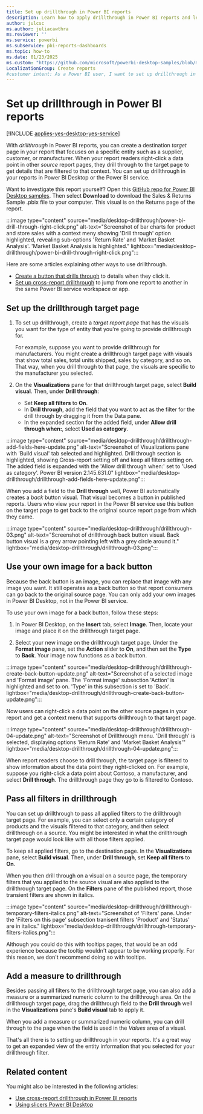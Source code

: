 ```yaml
---
title: Set up drillthrough in Power BI reports
description: Learn how to apply drillthrough in Power BI reports and let users drill down into data on a new report page
author: julcsc
ms.author: juliacawthra
ms.reviewer: ''
ms.service: powerbi
ms.subservice: pbi-reports-dashboards
ms.topic: how-to
ms.date: 01/23/2025
ms.custom: "https://github.com/microsoft/powerbi-desktop-samples/blob/main/Sample%20Reports/Sales%20%26%20Returns%20Sample%20v201912.pbix"
LocalizationGroup: Create reports
#customer intent: As a Power BI user, I want to set up drillthrough in my reports so that I can provide detailed, context-specific information to my report readers.
---
```

# Set up drillthrough in Power BI reports

[!INCLUDE [applies-yes-desktop-yes-service](../includes/applies-yes-desktop-yes-service.md)]

With *drillthrough* in Power BI reports, you can create a destination *target* page in your report that focuses on a specific entity such as a supplier, customer, or manufacturer. When your report readers right-click a data point in other *source* report pages, they drill through to the target page to get details that are filtered to that context. You can set up drillthrough in your reports in Power BI Desktop or the Power BI service.

Want to investigate this report yourself? Open this [GitHub repo for Power BI Desktop samples](https://github.com/microsoft/powerbi-desktop-samples/blob/main/Sample%20Reports/Sales%20%26%20Returns%20Sample%20v201912.pbix). Then select **Download** to download the Sales & Returns Sample .pbix file to your computer. This visual is on the Returns page of the report.

:::image type="content" source="media/desktop-drillthrough/power-bi-drill-through-right-click.png" alt-text="Screenshot of bar charts for product and store sales with a context meny showing 'Drill through' option highlighted, revealing sub-options 'Return Rate' and 'Market Basket Analysis'. 'Market Basket Analysis is highlighted." lightbox="media/desktop-drillthrough/power-bi-drill-through-right-click.png":::

Here are some articles explaining other ways to use drillthrough.

- [Create a button that drills through](desktop-drill-through-buttons.md) to details when they click it.
- [Set up cross-report drillthrough](desktop-cross-report-drill-through.md) to jump from one report to another in the same Power BI service workspace or app.

## Set up the drillthrough target page

1. To set up drillthrough, create a *target report page* that has the visuals you want for the type of entity that you're going to provide drillthrough for.

    For example, suppose you want to provide drillthrough for manufacturers. You might create a drillthrough target page with visuals that show total sales, total units shipped, sales by category, and so on. That way, when you drill through to that page, the visuals are specific to the manufacturer you selected.

2. On the **Visualizations** pane for that drillthrough target page, select **Build visual**. Then, under **Drill through**:

    - Set **Keep all filters** to **On**.
    - In **Drill through**, add the field that you want to act as the filter for the drill through by dragging it from the Data pane.
    - In the expanded section for the added field, under **Allow drill through when:**, select **Used as category**.

:::image type="content" source="media/desktop-drillthrough/drillthrough-add-fields-here-update.png" alt-text="Screenshot of Visualizations pane with 'Build visual' tab selected and highlighted. Drill through section is highlighted, showing Cross-report setting off and keep all filters setting on. The added field is expanded with the 'Allow drill through when:' set to 'Used as category'. Power BI version 2.145.631.0" lightbox="media/desktop-drillthrough/drillthrough-add-fields-here-update.png":::


When you add a field to the **Drill through** well, Power BI automatically creates a *back* button visual. That visual becomes a button in published reports. Users who view your report in the Power BI service use this button on the target page to get back to the original source report page from which they came.

:::image type="content" source="media/desktop-drillthrough/drillthrough-03.png" alt-text="Screenshot of drillthrough back button visual. Back button visual is a grey arrow pointing left with a grey circle around it." lightbox="media/desktop-drillthrough/drillthrough-03.png":::

## Use your own image for a back button

 Because the back button is an image, you can replace that image with any image you want. It still operates as a back button so that report consumers can go back to the original source page. You can only add your own images in Power BI Desktop, not in the Power BI service.

To use your own image for a back button, follow these steps:

1. In Power BI Desktop, on the **Insert** tab, select **Image**. Then, locate your image and place it on the drillthrough target page.

2. Select your new image on the drillthrough target page. Under the **Format image** pane, set the **Action** slider to **On**, and  then set the **Type** to **Back**. Your image now functions as a back button.

:::image type="content" source="media/desktop-drillthrough/drillthrough-create-back-button-update.png" alt-text="Screenshot of a selected image and 'Format image' pane. The 'Format image' subsection 'Action' is highlighted and set to on. 'Type' in this subsection is set to 'Back'. lightbox="media/desktop-drillthrough/drillthrough-create-back-button-update.png":::

Now users can right-click a data point on the other source pages in your report and get a context menu that supports drillthrough to that target page.

:::image type="content" source="media/desktop-drillthrough/drillthrough-04-update.png" alt-text="Screenshot of Drillthrough menu. 'Drill through' is selected, displaying options 'Return Rate' and 'Market Basket Analysis'" lightbox="media/desktop-drillthrough/drillthrough-04-update.png":::

When report readers choose to drill through, the target page is filtered to show information about the data point they right-clicked on. For example, suppose you right-click a data point about Contoso, a manufacturer, and select **Drill through**. The drillthrough page they go to is filtered to Contoso.

## Pass all filters in drillthrough

You can set up drillthrough to pass all applied filters to the drillthrough target page. For example, you can select only a certain category of products and the visuals filtered to that category, and then select drillthrough on a source. You might be interested in what the drillthrough target page would look like with all those filters applied.

To keep all applied filters, go to the destination page. In the **Visualizations** pane, select **Build visual**. Then, under **Drill through**, set **Keep all filters** to **On**.

When you then drill through on a visual on a source page, the temporary filters that you applied to the source visual are also applied to the drillthrough target page. On the **Filters** pane of the published report, those transient filters are shown in italics.

:::image type="content" source="media/desktop-drillthrough/drillthrough-temporary-filters-italics.png" alt-text="Screenshot of 'Filters' pane. Under the 'Filters on this page' subsection tranisent filters 'Product' and 'Status' are in italics." lightbox="media/desktop-drillthrough/drillthrough-temporary-filters-italics.png":::

Although you could do this with tooltips pages, that would be an odd experience because the tooltip wouldn't appear to be working properly. For this reason, we don't recommend doing so with tooltips.

## Add a measure to drillthrough

Besides passing all filters to the drillthrough target page, you can also add a measure or a summarized numeric column to the drillthrough area. On the drillthrough target page, drag the drillthrough field to the **Drill through** well in the **Visualizations** pane's **Build visual** tab to apply it.

When you add a measure or summarized numeric column, you can drill through to the page when the field is used in the *Values* area of a visual.

That's all there is to setting up drillthrough in your reports. It's a great way to get an expanded view of the entity information that you selected for your drillthrough filter.

## Related content

You might also be interested in the following articles:

- [Use cross-report drillthrough in Power BI reports](desktop-cross-report-drill-through.md)
- [Using slicers Power BI Desktop](../visuals/power-bi-visualization-slicers.md)
